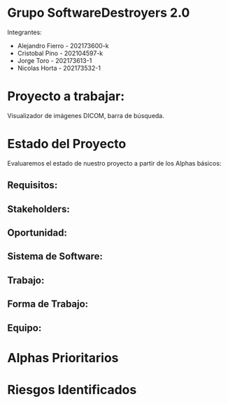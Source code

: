 # Grupo SoftwareDestroyers 2.0

Integrantes:  
* Alejandro Fierro - 202173600-k  
* Cristobal Pino - 202104597-k  
* Jorge Toro - 202173613-1  
* Nicolas Horta - 202173532-1  

# Proyecto a trabajar:
Visualizador de imágenes DICOM, barra de búsqueda.

# Estado del Proyecto
Evaluaremos el estado de nuestro proyecto a partir de los Alphas básicos:  
## Requisitos:  
## Stakeholders:  
## Oportunidad:  
## Sistema de Software:  
## Trabajo:  
## Forma de Trabajo:  
## Equipo:  

# Alphas Prioritarios
# Riesgos Identificados
